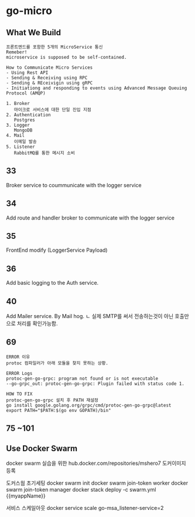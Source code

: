 # go-micro

## What We Build

```
프론트엔드를 포함한 5개의 MicroService 통신 
Remeber!
microservice is supposed to be self-contained.

How to Communicate Micro Services 
- Using Rest API
- Sending & Receiving using RPC
- Sending & REceivigin using gRPC
- Initiationg and responding to events using Advanced Message Queuing Protocol (AMQP)

1. Broker
   마이크로 서비스에 대한 단일 진입 지점
2. Authentication
   Postgres
3. Logger
   MongoDB
4. Mail
   이메일 발송   
5. Listener
   RabbitMQ를 통한 메시지 소비
```

## 33
Broker service to coummunicate with the logger service

## 34
Add route and handler broker to communicate with the logger service

## 35
FrontEnd modify (LoggerService Payload)

## 36
Add basic logging to the Auth service.

## 40
Add Mailer service. By Mail hog.
ㄴ 실제 SMTP를 써서 전송하는것이 아닌 호출만으로 처리를 확인가능함.

## 69
```
ERROR 이유
protoc 컴파일러가 아래 모듈을 찾지 못하는 상황.

ERROR Logs
protoc-gen-go-grpc: program not found or is not executable
--go-grpc_out: protoc-gen-go-grpc: Plugin failed with status code 1.

HOW TO FIX 
protoc-gen-go-grpc 설치 후 PATH 재설정
go install google.golang.org/grpc/cmd/protoc-gen-go-grpc@latest 
export PATH="$PATH:$(go env GOPATH)/bin"
```

## 75 ~101
## Use Docker Swarm
docker swarm 실습을 위한
hub.docker.com/repositories/mshero7 도커이미지 등록

도커스웜 초기세팅
docker swarm init 
docker swarm join-token worker
docker swarm join-token manager
docker stack deploy -c swarm.yml {{myappName}}

서비스 스케일아웃
docker service scale go-msa_listener-service=2